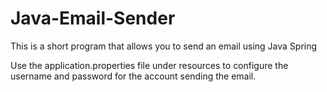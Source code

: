 # Java-Email-Sender
This is a short program that allows you to send an email using Java Spring

Use the application.properties file under resources to configure the username and password for the account sending the email.
